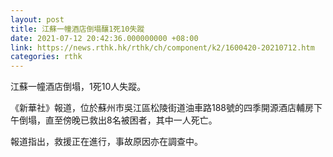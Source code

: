 ```yaml
---
layout: post
title: 江蘇一幢酒店倒塌釀1死10失蹤
date: 2021-07-12 20:42:36.000000000 +08:00
link: https://news.rthk.hk/rthk/ch/component/k2/1600420-20210712.htm
categories: rthk
---
```


江蘇一幢酒店倒塌，1死10人失蹤。

《新華社》報道，位於蘇州市吳江區松陵街道油車路188號的四季開源酒店輔房下午倒塌，直至傍晚已救出8名被困者，其中一人死亡。

報道指出，救援正在進行，事故原因亦在調查中。

